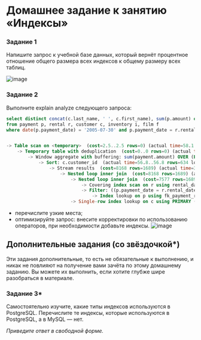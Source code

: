 # Домашнее задание к занятию «Индексы»

### Задание 1

Напишите запрос к учебной базе данных, который вернёт процентное отношение общего размера всех индексов к общему размеру всех таблиц.

![image](https://user-images.githubusercontent.com/106932460/234861882-d5027ffb-b089-4cbc-83da-74ce66f26e14.png)

### Задание 2

Выполните explain analyze следующего запроса:
```sql
select distinct concat(c.last_name, ' ', c.first_name), sum(p.amount) over (partition by c.customer_id, f.title)
from payment p, rental r, customer c, inventory i, film f
where date(p.payment_date) = '2005-07-30' and p.payment_date = r.rental_date and r.customer_id = c.customer_id and i.inventory_id = r.inventory_id


-> Table scan on <temporary>  (cost=2.5..2.5 rows=0) (actual time=58.1..58.1 rows=391 loops=1)
    -> Temporary table with deduplication  (cost=0..0 rows=0) (actual time=58.1..58.1 rows=391 loops=1)
        -> Window aggregate with buffering: sum(payment.amount) OVER (PARTITION BY c.customer_id )   (actual time=56.8..57.9 rows=634 loops=1)
            -> Sort: c.customer_id  (actual time=56.8..56.8 rows=634 loops=1)
                -> Stream results  (cost=8168 rows=1689) (actual time=30.5..56.6 rows=634 loops=1)
                    -> Nested loop inner join  (cost=8168 rows=1689) (actual time=30.5..56.4 rows=634 loops=1)
                        -> Nested loop inner join  (cost=7577 rows=1689) (actual time=30.5..55.5 rows=634 loops=1)
                            -> Covering index scan on r using rental_date  (cost=1666 rows=16421) (actual time=0.0259..3.65 rows=16044 loops=1)
                            -> Filter: ((p.payment_date = r.rental_date) and (cast(p.payment_date as date) = '2005-07-30'))  (cost=0.257 rows=0.103) (actual time=0.00305..0.00308 rows=0.0395 loops=16044)
                                -> Index lookup on p using fk_payment_rental (rental_id=r.rental_id)  (cost=0.257 rows=1.03) (actual time=0.0021..0.00268 rows=1 loops=16044)
                        -> Single-row index lookup on c using PRIMARY (customer_id=p.customer_id)  (cost=0.25 rows=1) (actual time=0.00115..0.00119 rows=1 loops=634)
```


- перечислите узкие места;
- оптимизируйте запрос: внесите корректировки по использованию операторов, при необходимости добавьте индексы.
![image](https://user-images.githubusercontent.com/106932460/234863274-fb4ecd88-7343-4ca7-a400-7a3b00d042f5.png)


## Дополнительные задания (со звёздочкой*)
Эти задания дополнительные, то есть не обязательные к выполнению, и никак не повлияют на получение вами зачёта по этому домашнему заданию. Вы можете их выполнить, если хотите глубже шире разобраться в материале.

### Задание 3*

Самостоятельно изучите, какие типы индексов используются в PostgreSQL. Перечислите те индексы, которые используются в PostgreSQL, а в MySQL — нет.

*Приведите ответ в свободной форме.*
